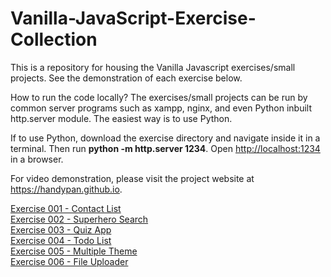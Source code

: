 # Vanilla-JavaScript-Exercise-Collection

This is a repository for housing the Vanilla Javascript exercises/small projects. See the demonstration of each exercise below.

How to run the code locally?
The exercises/small projects can be run by common server programs such as xampp, nginx, and even Python inbuilt http.server module. The easiest way is to use Python. 

If to use Python, download the exercise directory and navigate inside it in a terminal. Then run <b>python -m http.server 1234</b>. Open <a href="http://localhost:1234" target="_blank">http://localhost:1234</a> in a browser. 

For video demonstration, please visit the project website at <a href="https://handypan.github.io" target="_blank">https://handypan.github.io</a>.

[Exercise 001 - Contact List](https://handypan.github.io/Vanilla-JavaScript-Exercise-Collection/ex001-contact-list/)<br>
[Exercise 002 - Superhero Search](https://handypan.github.io/Vanilla-JavaScript-Exercise-Collection/ex002-superhero-search/)<br>
[Exercise 003 - Quiz App](https://handypan.github.io/Vanilla-JavaScript-Exercise-Collection/ex003-quiz-app/)<br>
[Exercise 004 - Todo List](https://handypan.github.io/Vanilla-JavaScript-Exercise-Collection/ex004-todo-list/)<br>
[Exercise 005 - Multiple Theme](https://handypan.github.io/Vanilla-JavaScript-Exercise-Collection/ex005-multiple-theme/)<br>
[Exercise 006 - File Uploader](https://handypan.github.io/Vanilla-JavaScript-Exercise-Collection/ex006-file-uploader/)<br>
